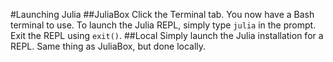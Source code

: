 #Launching Julia
##JuliaBox
Click the Terminal tab. You now have a Bash terminal to use. To launch the Julia REPL, simply type `julia` in the prompt. Exit the REPL using `exit()`.
##Local
Simply launch the Julia installation for a REPL. Same thing as JuliaBox, but done locally.